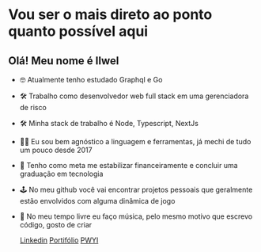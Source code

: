 # Vou ser o mais direto ao ponto quanto possível aqui
## Olá! Meu nome é Ilwel
- 🤓 Atualmente tenho estudado Graphql e Go
- 🛠️ Trabalho como desenvolvedor web full stack em uma gerenciadora de risco
- 🛠️ Minha stack de trabalho é Node, Typescript, NextJs
- 🧙‍♂️ Eu sou bem agnóstico a linguagem e ferramentas, já mechi de tudo um pouco desde 2017
- 🚩 Tenho como meta me estabilizar financeiramente e concluir uma graduação em tecnologia
- 🕹️ No meu github você vai encontrar projetos pessoais que geralmente estão envolvidos com alguma dinâmica de jogo
- 🎹 No meu tempo livre eu faço música, pelo mesmo motivo que escrevo código, gosto de criar

   [Linkedin](https://www.linkedin.com/in/ilwel/) [Portifólio](https://ilwel-portfolio.vercel.app/) [PWYI](https://playing-with-your-heritage.vercel.app/)
